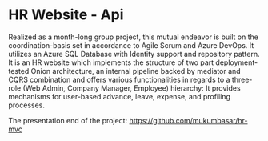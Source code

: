 # HR Website - Api

Realized as a month-long group project, this mutual endeavor is built on the coordination-basis set in accordance to Agile Scrum and Azure DevOps. It utilizes an Azure SQL Database with Identity support and repository pattern. It is an HR website which implements the structure of two part deployment-tested Onion architecture, an internal pipeline backed by mediator and CQRS combination and offers various functionalities in regards to a three-role (Web Admin, Company Manager, Employee) hierarchy: It provides mechanisms for user-based advance, leave, expense, and profiling processes.

The presentation end of the project: https://github.com/mukumbasar/hr-mvc
